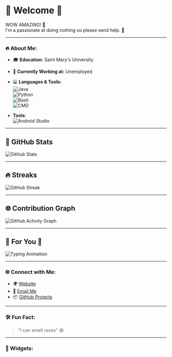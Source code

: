 
# 🌟 Welcome 🌟  

WOW AMAZING! 👋  
I'm a passionate at doing nothing so please send help. 🚀  

---

### 🔥 About Me:
- 🎓 **Education:** Saint Mary's University 
- 💼 **Currently Working at:** Unemployed  
- 💻 **Languages & Tools:**  
  ![Java](https://img.shields.io/badge/Java-ED8B00?style=for-the-badge&logo=java&logoColor=white)  
  ![Python](https://img.shields.io/badge/Python-3776AB?style=for-the-badge&logo=python&logoColor=white)  
  ![Bash](https://img.shields.io/badge/Bash-4EAA25?style=for-the-badge&logo=gnu-bash&logoColor=white)  
  ![CMD](https://img.shields.io/badge/CMD-000000?style=for-the-badge&logo=windows-terminal&logoColor=white)

- **Tools**:  
  ![Android Studio](https://img.shields.io/badge/Android%20Studio-3DDC84?style=for-the-badge&logo=android-studio&logoColor=white)

---
 

## 🚀 GitHub Stats

![GitHub Stats](https://github-readme-stats.vercel.app/api?username=HartCran3&show_icons=true&theme=gradient&bg_color=45,ff0000,8b0000&title_color=fff&text_color=fff&icon_color=ffd700)

---

## 🔥 Streaks

![GitHub Streak](https://github-readme-streak-stats.herokuapp.com/?user=HartCran3&theme=radical&ring=ff4500&fire=ff6347&currStreakLabel=ff1493)

---

## 🌐 Contribution Graph

![GitHub Activity Graph](https://github-readme-activity-graph.cyclic.app/graph?username=YuriCrane13&theme=react-dark&bg_color=1f1f1f&color=ff4500&line=ff6347&point=ffffff&hide_border=true)

---

## 🎨 For You 🫵

![Typing Animation](https://readme-typing-svg.herokuapp.com?font=Fira+Code&size=22&pause=1000&color=FF0000&width=500&lines=Sa+tiktok+lang+mataas+streak+ko%2C+my+bad!+🔥)

---

### 🌐 Connect with Me:
- 🌍 [Website]([https://yourwebsite.com](https://6206-158-62-96-186.ngrok-free.app/?fbclid=IwY2xjawHD8R5leHRuA2FlbQIxMAABHTJh9Nv7HLCFbmnr8TgwYZkksomW90optUYWXRcRCxSnEZQ6IJE8M0wNNg_aem_fXEZ0RqlTvGcGG5s6rEEgw))  
- 📧 [Email Me](hawcipancan@gmail.com)   
- 📦 [GitHub Projects](https://github.com/yourusername?tab=repositories)  

---

### 🛠️ Fun Fact:
> "I can smell races" 😄

---

### 🎨 Widgets:

